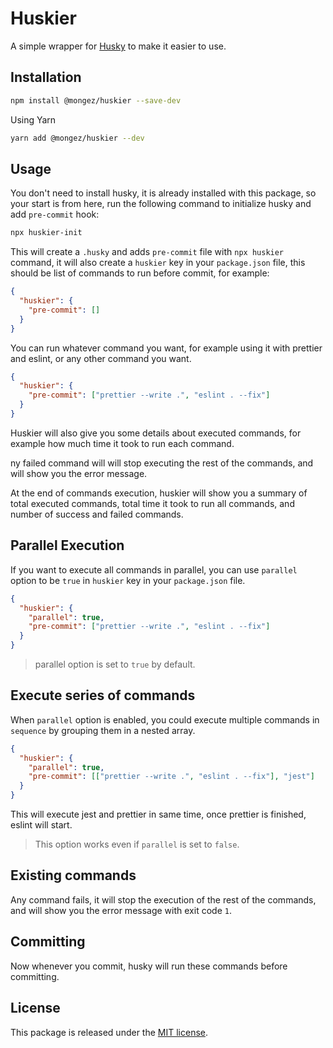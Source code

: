 # Huskier

A simple wrapper for [Husky](https://typicode.github.io/husky) to make it easier to use.

## Installation

```bash
npm install @mongez/huskier --save-dev
```

Using Yarn

```bash
yarn add @mongez/huskier --dev
```

## Usage

You don't need to install husky, it is already installed with this package, so your start is from here, run the following command to initialize husky and add `pre-commit` hook:

```bash
npx huskier-init
```

This will create a `.husky` and adds `pre-commit` file with `npx huskier` command, it will also create a `huskier` key in your `package.json` file, this should be list of commands to run before commit, for example:

```json
{
  "huskier": {
    "pre-commit": []
  }
}
```

You can run whatever command you want, for example using it with prettier and eslint, or any other command you want.

```json
{
  "huskier": {
    "pre-commit": ["prettier --write .", "eslint . --fix"]
  }
}
```

Huskier will also give you some details about executed commands, for example how much time it took to run each command.

ny failed command will will stop executing the rest of the commands, and will show you the error message.

At the end of commands execution, huskier will show you a summary of total executed commands, total time it took to run all commands, and number of success and failed commands.

## Parallel Execution

If you want to execute all commands in parallel, you can use `parallel` option to be `true` in `huskier` key in your `package.json` file.

```json
{
  "huskier": {
    "parallel": true,
    "pre-commit": ["prettier --write .", "eslint . --fix"]
  }
}
```

> parallel option is set to `true` by default.

## Execute series of commands

When `parallel` option is enabled, you could execute multiple commands in `sequence` by grouping them in a nested array.

```json
{
  "huskier": {
    "parallel": true,
    "pre-commit": [["prettier --write .", "eslint . --fix"], "jest"]
  }
}
```

This will execute jest and prettier in same time, once prettier is finished, eslint will start.

> This option works even if `parallel` is set to `false`.

## Existing commands

Any command fails, it will stop the execution of the rest of the commands, and will show you the error message with exit code `1`.

## Committing

Now whenever you commit, husky will run these commands before committing.

## License

This package is released under the [MIT license](https://en.wikipedia.org/wiki/MIT_License).
